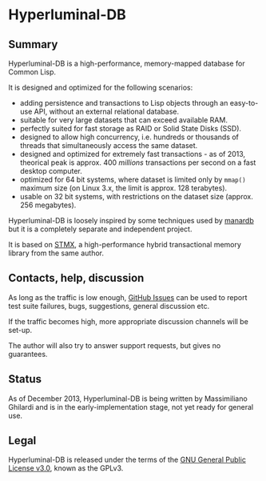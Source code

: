 Hyperluminal-DB
===============

Summary
-------
Hyperluminal-DB is a high-performance, memory-mapped database for Common Lisp.

It is designed and optimized for the following scenarios:
- adding persistence and transactions to Lisp objects through an easy-to-use
  API, without an external relational database.
- suitable for very large datasets that can exceed available RAM.
- perfectly suited for fast storage as RAID or Solid State Disks (SSD).
- designed to allow high concurrency, i.e. hundreds or thousands of threads
  that simultaneously access the same dataset.
- designed and optimized for extremely fast transactions - as of 2013,
  theorical peak is approx. 400 *millions* transactions per second on a fast
  desktop computer.
- optimized for 64 bit systems, where dataset is limited only by `mmap()`
  maximum size (on Linux 3.x, the limit is approx. 128 terabytes). 
- usable on 32 bit systems, with restrictions on the dataset size
  (approx. 256 megabytes). 

Hyperluminal-DB is loosely inspired by some techniques used by
[manardb](http://cl-www.msi.co.jp/projects/manardb/index.html)
but it is a completely separate and independent project.

It is based on [STMX](https://github.com/cosmos72/stmx), a high-performance
hybrid transactional memory library from the same author.

Contacts, help, discussion
--------------------------
As long as the traffic is low enough, [GitHub Issues](https://github.com/cosmos72/superluminal-db/issues)
can be used to report test suite failures, bugs, suggestions, general discussion etc.

If the traffic becomes high, more appropriate discussion channels will be set-up.

The author will also try to answer support requests, but gives no guarantees.

Status
------

As of December 2013, Hyperluminal-DB is being written by Massimiliano Ghilardi
and is in the early-implementation stage, not yet ready for general use.

Legal
-----

Hyperluminal-DB is released under the terms of the [GNU General Public
License v3.0](http://www.gnu.org/licenses/gpl-3.0.html), known
as the GPLv3.
